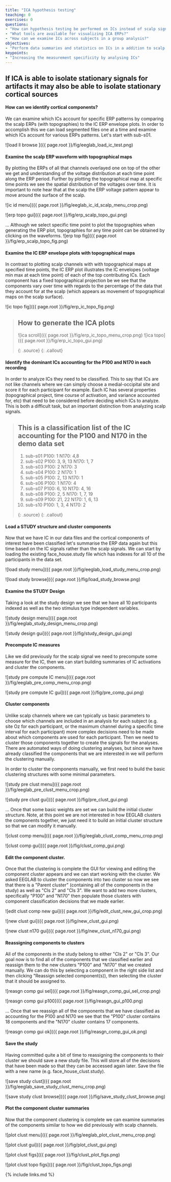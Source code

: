 ```yaml
---
title: "ICA hypothesis testing"
teaching: 0
exercises: 0
questions:
- "How can hypothesis testing be performed on ICs instead of scalp signals?"
- "What tools are available for visualizing ICA ERPs?"
- "How can we examine ICs across subjects in a group analysis?"
objectives:
- "Perform data summaries and statistics on ICs in a addition to scalp channels"
keypoints:
- "Increasing the measurement specificity by analysing ICs"
---
```

## If ICA is able to isolate stationary signals for artifacts it may also be able to isolate stationary cortical sources

#### **How can we identify cortical components?**

We can examine which ICs account for specific ERP patterns by comparing the scalp ERPs (with topographies) to the IC ERP envelope plots. In order to accomplish this we can load segmented files one at a time and examine which ICs account for various ERPs patterns. Let's start with sub-s01.


![load ll browse ]({{ page.root }}/fig/eeglab_load_ic_test.png)

#### **Examine the scalp ERP waveform with topographical maps**

By plotting the ERPs of all that channels overlayed one on top of the other we get and understanding of the voltage distribution at each time point along the ERP period. Further by plotting the topographical map at specific time points we see the spatial distribution of the voltages over time. It is important to note hear that at the scalp the ERP voltage pattern appear to move around the surface of the scalp.

![ic id menu]({{ page.root }}/fig/eeglab_ic_id_scalp_menu_crop.png)

![erp topo gui]({{ page.root }}/fig/erp_scalp_topo_gui.png)

... Although we select specific time point to plot the topographies when generating the ERP plot, topographies for any time point can be obtained by clicking on the waveforms.
![erp top fig]({{ page.root }}/fig/erp_scalp_topo_fig.png)

#### **Examine the IC ERP envelope plots with topographical maps**

In contrast to plotting scalp channels with with topographical maps at specified time points, the IC ERP plot illustrates the IC envelopes (voltage min max at each time point) of each of the top contributing ICs. Each component has a fixed topographical projection be we see that the components vary over time with regards to the percentage of the data that they account for at the scalp (which appears as movement of topographical maps on the scalp surface). 

![ic topo fig]({{ page.root }}/fig/erp_ic_topo_fig.png)


> ## How to generate the ICA plots
> ![ica scroll]({{ page.root }}/fig/erp_ic_topo_menu_crop.png)
> ![ica topo]({{ page.root }}/fig/erp_ic_topo_gui.png)
>
> {: .source}
{: .callout}

#### Identify the dominant ICs accounting for the P100 and N170 in each recording

In order to analyze ICs they need to be classified. This to say that ICs are not like channels where we can simply choose a medial-occipital site and score it for each participant for example. Each IC has several properties (topographical project, time course of activation, and variance accounted for, etc) that need to be considered before deciding which ICs to analyze. This is both a difficult task, but an important distinction from analyzing scalp signals.

> ## This is a classification list of the IC accounting for the P100 and N170 in the demo data set
>1. sub-s01		P100: 1		N170: 4,8
>2. sub-s02		P100: 3, 9, 13	N170: 1, 7
>3. sub-s03		P100: 2		N170: 3
>4. sub-s04		P100: 2		N170: 1
>5. sub-s05		P100: 2, 13	N170: 1
>6. sub-s06		P100: 1		N170: 4
>7. sub-s07		P100: 6, 10	N170: 4, 16
>8. sub-s08		P100: 2, 5	N170: 1, 7, 19
>9. sub-s09		P100: 21, 22	N170: 1, 6, 13
>10. sub-s10		P100: 1, 3, 4	N170: 2
>
> {: .source}
{: .callout}

#### Load a STUDY structure and cluster components

Now that we have IC in our data files and the cortical components of interest have been classified let's summarise the ERP data again but this time based on the IC signals rather than the scalp signals. We can start by loading the existing face_house.study file which has indexes for all 10 of the participants in the data set.

![load study menu]({{ page.root }}/fig/eeglab_load_study_menu_crop.png)

![load study browse]({{ page.root }}/fig/load_study_browse.png)

#### Examine the STUDY Design

Taking a look at the study design we see that we have all 10 participants indexed as well as the two stimulus type independent variables.

![study design menu]({{ page.root }}/fig/eeglab_study_design_menu_crop.png)

![study design gui]({{ page.root }}/fig/study_design_gui.png)

#### Precompute IC measures
Like we did previously for the scalp signal we need to precompute some measure for the IC, then we can start building summaries of IC activations and cluster the components.

![study pre compute IC menu]({{ page.root }}/fig/eeglab_pre_comp_menu_crop.png)

![study pre compute IC gui]({{ page.root }}/fig/pre_comp_gui.png)

#### Cluster components

Unlike scalp channels where we can typically us basic parameters to choose which channels are included in an analysis for each subject (e.g. site Oz for each participant, or the maximum channel during a specific time interval for each participant) more complex decisions need to be made about which components are used for each participant. Then we need to cluster those components together to create the signals for the analyses. There are automated ways of doing clustering analyses, but since we have already classified the components that we are interested in we will perform the clustering manually.

In order to cluster the components manually, we first need to build the basic clustering structures with some minimal parameters.


![study pre clust menu]({{ page.root }}/fig/eeglab_pre_clust_menu_crop.png)

![study pre clust gui]({{ page.root }}/fig/pre_clust_gui.png)

... Once that some basic weights are set we can build the initial cluster structure. Note, at this point we are not interested in how EEGLAB clusters the components together, we just need it to build an initial cluster structure so that we can modify it manually.

![clust comp menu]({{ page.root }}/fig/eeglab_clust_comp_menu_crop.png)

![clust comp gui]({{ page.root }}/fig/clust_comp_gui.png)

#### Edit the component cluster.
Once that the clustering is complete the GUI for viewing and editing the component cluster appears and we can start working with the cluster. We asked EEGLAB to cluster the components into two cluster so now we see that there is a "Parent cluster" (containing all of the components in the study) as well as "Cls 2" and "Cls 3". We want to add two more clusters, specifically "P100" and "N170" then populate those clusters with component classification decisions that we made earlier.

![edit clust comp new gui]({{ page.root }}/fig/edit_clust_new_gui_crop.png)

![new clust gui]({{ page.root }}/fig/new_clust_gui.png)

![new clust n170 gui]({{ page.root }}/fig/new_clust_n170_gui.png)

#### Reassigning components to clusters

All of the components in the study belong to either "Cls 2" or "Cls 3". Our goal now is to find all of the components that we classified earlier and reassign them to the new clusters "P100" and "N170" that we created manually. We can do this by selecting a component in the right side list and then clicking "Reassign selected component(s)), then selecting the cluster that it should be assigned to.


![reasgn comp gui sel]({{ page.root }}/fig/reasgn_comp_gui_sel_crop.png)

![reasgn comp gui p100]({{ page.root }}/fig/reasgn_gui_p100.png)

... Once that we reassign all of the components that we have classified as accounting for the P100 and N170 we see that the "P100" cluster contains 18 components and the "N170" cluster contains 17 components.

![reasgn comp gui ok]({{ page.root }}/fig/reasgn_comp_gui_ok.png)


#### Save the study
Having committed quite a bit of time to reassigning the components to their cluster we should save a new study file. This will store all of the decisions that have been made so that they can be accessed again later. Save the file with a new name (e.g. face_house_clust.study).

![save study clust]({{ page.root }}/fig/eeglab_save_study_clust_menu_crop.png)

![save study clust browse]({{ page.root }}/fig/save_study_clust_browse.png)

#### Plot the component cluster summaries

Now that the component clustering is complete we can examine summaries of the components similar to how we did previously with scalp channels.

![plot clust menu]({{ page.root }}/fig/eeglab_plot_clust_menu_crop.png)

![plot clust gui]({{ page.root }}/fig/plot_clust_gui.png)

![plot clust figs]({{ page.root }}/fig/clust_plot_figs.png)

![plot clust topo figs]({{ page.root }}/fig/clust_topo_figs.png)

{% include links.md %}

